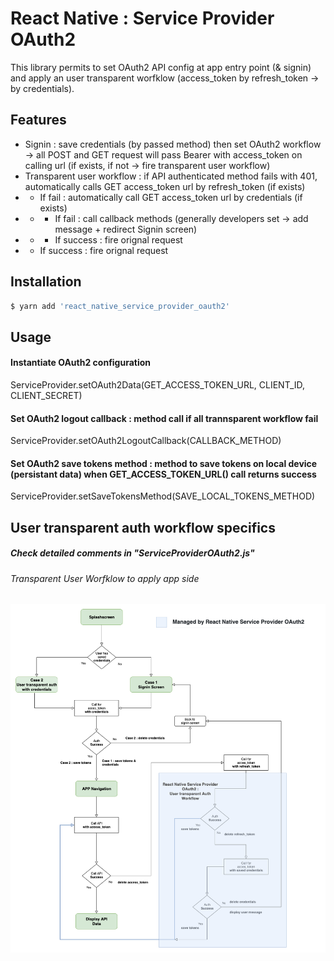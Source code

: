 # React Native : Service Provider OAuth2 

This library permits to set OAuth2 API config at app entry point (& signin) and apply an user transparent worfklow (access_token by refresh_token -> by credentials).

## Features
* Signin : save credentials (by passed method) then set OAuth2 workflow -> all POST and GET request will pass Bearer with access_token on calling url (if exists, if not -> fire transparent user workflow)
* Transparent user workflow : if API authenticated method fails with 401, automatically calls GET access_token url by refresh_token (if exists)
* * If fail : automatically call GET access_token url by credentials (if exists)
* * * If fail : call callback methods (generally developers set -> add message + redirect Signin screen)
* * * If success : fire orignal request 
* * If success : fire orignal request 

## Installation
```sh
$ yarn add 'react_native_service_provider_oauth2'
```

## Usage
#### Instantiate OAuth2 configuration
ServiceProvider.setOAuth2Data(GET_ACCESS_TOKEN_URL, CLIENT_ID, CLIENT_SECRET)

#### Set OAuth2 logout callback : method call if all trannsparent workflow fail
ServiceProvider.setOAuth2LogoutCallback(CALLBACK_METHOD)

#### Set OAuth2 save tokens method : method to save tokens on local device (persistant data) when GET_ACCESS_TOKEN_URL() call returns success
ServiceProvider.setSaveTokensMethod(SAVE_LOCAL_TOKENS_METHOD)

## User transparent auth workflow specifics
##### Check detailed comments in "ServiceProviderOAuth2.js"
###### Transparent User Worfklow to apply app side
![N|Solid](https://github.com/razzium/react_native_service_provider_oauth2/blob/master/react_native_service_provider_oauth2.png?raw=true)
